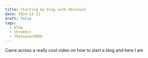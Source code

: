 ```yaml
---
title: Starting my blog with Obsidian
date: 2024-12-11
draft: false
tags:
  - blog
  - shreemit
  - thatsover9000
---
```


Came across a really cool video on how to start a blog and here I am
